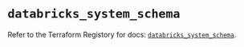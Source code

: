 # `databricks_system_schema`

Refer to the Terraform Registory for docs: [`databricks_system_schema`](https://registry.terraform.io/providers/databricks/databricks/1.31.1/docs/resources/system_schema).
